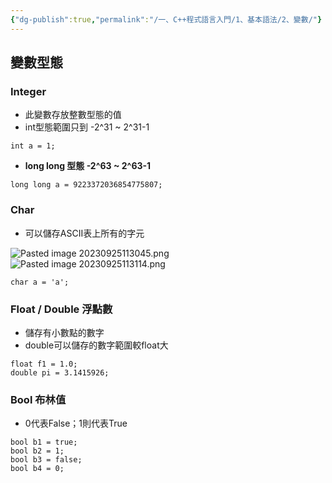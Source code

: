 ```yaml
---
{"dg-publish":true,"permalink":"/一、C++程式語言入門/1、基本語法/2、變數/"}
---
```



## 變數型態

### Integer

- 此變數存放整數型態的值
- int型態範圍只到 -2^31 ~ 2^31-1

```
int a = 1;
```

- **long long 型態 -2^63 ~ 2^63-1**

```
long long a = 9223372036854775807;
```

### Char

- 可以儲存ASCII表上所有的字元

![Pasted image 20230925113045.png](/img/user/Picture/Pasted%20image%2020230925113045.png)
![Pasted image 20230925113114.png](/img/user/Picture/Pasted%20image%2020230925113114.png)

```
char a = 'a';
```

### Float / Double 浮點數

- 儲存有小數點的數字
- double可以儲存的數字範圍較float大

```
float f1 = 1.0;
double pi = 3.1415926;
```

### Bool 布林值

- 0代表False；1則代表True

```
bool b1 = true;
bool b2 = 1;
bool b3 = false;
bool b4 = 0;
```